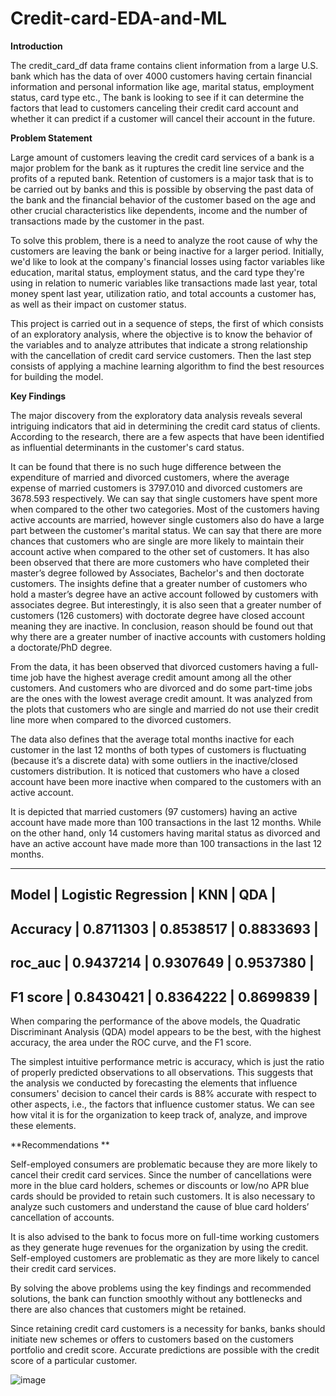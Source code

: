 # Credit-card-EDA-and-ML

**Introduction**

The credit_card_df data frame contains client information from a large U.S. bank which has the data of over 4000 customers having certain financial information and personal information like age, marital status, employment status, card type etc., The bank is looking to see if it can determine the factors that lead to customers canceling their credit card account and whether it can predict if a customer will cancel their account in the future.

**Problem Statement**

Large amount of customers leaving the credit card services of a bank is a major problem for the bank as it ruptures the credit line service and the profits of a reputed bank. Retention of customers is a major task that is to be carried out by banks and this is possible by observing the past data of the bank and the financial behavior of the customer based on the age and other crucial characteristics like dependents, income and the number of transactions made by the customer in the past.

To solve this problem, there is a need to analyze the root cause of why the customers are leaving the bank or being inactive for a larger period. Initially, we'd like to look at the company's financial losses using factor variables like education, marital status, employment status, and the card type they're using in relation to numeric variables like transactions made last year, total money spent last year, utilization ratio, and total accounts a customer has, as well as their impact on customer status.

This project is carried out in a sequence of steps, the first of which consists of an exploratory analysis, where the objective is to know the behavior of the variables and to analyze attributes that indicate a strong relationship with the cancellation of credit card service customers. Then the last step consists of applying a machine learning algorithm to find the best resources for building the model. 

**Key Findings**

The major discovery from the exploratory data analysis reveals several intriguing indicators that aid in determining the credit card status of clients. According to the research, there are a few aspects that have been identified as influential determinants in the customer's card status.

It can be found that there is no such huge difference between the expenditure of married and divorced customers, where the average expense of married customers is 3797.010 and divorced customers are 3678.593 respectively. We can say that single customers have spent more when compared to the other two categories.  Most of the customers having active accounts are married, however single customers also do have a large part between the customer's marital status. We can say that there are more chances that customers who are single are more likely to maintain their account active when compared to the other set of customers.
It has also been observed that there are more customers who have completed their master’s degree followed by Associates, Bachelor's and then doctorate customers. The insights define that a greater number of customers who hold a master’s degree have an active account followed by customers with associates degree. But interestingly, it is also seen that a greater number of customers (126 customers) with doctorate degree have closed account meaning they are inactive. In conclusion, reason should be found out that why there are a greater number of inactive accounts with customers holding a doctorate/PhD degree.

From the data, it has been observed that divorced customers having a full-time job have the highest average credit amount among all the other customers. And customers who are divorced and do some part-time jobs are the ones with the lowest average credit amount. It was analyzed from the plots that customers who are single and married do not use their credit line more when compared to the divorced customers.

The data also defines that the average total months inactive for each customer in the last 12 months of both types of customers is fluctuating (because it’s a discrete data) with some outliers in the inactive/closed customers distribution. It is noticed that customers who have a closed account have been more inactive when compared to the customers with an active account.

It is depicted that married customers (97 customers) having an active account have made more than 100 transactions in the last 12 months. While on the other hand, only 14 customers having marital status as divorced and have an active account have made more than 100 transactions in the last 12 months.

-------------------------------------------------------------------------------
Model    | Logistic Regression |       KNN      | QDA |
-------------------------------------------------------------------------------
Accuracy |     0.8711303    	 |   0.8538517    |   0.8833693  |
------------------------------------------------------------------------------
roc_auc  |     0.9437214       |   0.9307649 	|   0.9537380  |
-----------------------------------------------------------------------------
F1 score |     0.8430421      |   0.8364222 	|   0.8699839   |
-----------------------------------------------------------------------------


When comparing the performance of the above models, the Quadratic Discriminant Analysis (QDA) model appears to be the best, with the highest accuracy, the area under the ROC curve, and the F1 score.

The simplest intuitive performance metric is accuracy, which is just the ratio of properly predicted observations to all observations. This suggests that the analysis we conducted by forecasting the elements that influence consumers' decision to cancel their cards is 88% accurate with respect to other aspects, i.e., the factors that influence customer status. We can see how vital it is for the organization to keep track of, analyze, and improve these elements.

**Recommendations **

Self-employed consumers are problematic because they are more likely to cancel their credit card services. Since the number of cancellations were more in the blue card holders, schemes or discounts or low/no APR blue cards should be provided to retain such customers. It is also necessary to analyze such customers and understand the cause of blue card holders’ cancellation of accounts.

It is also advised to the bank to focus more on full-time working customers as they generate huge revenues for the organization by using the credit. Self-employed customers are problematic as they are more likely to cancel their credit card services.

By solving the above problems using the key findings and recommended solutions, the bank can function smoothly without any bottlenecks and there are also chances that customers might be retained.

Since retaining credit card customers is a necessity for banks, banks should initiate new schemes or offers to customers based on the customers portfolio and credit score. Accurate predictions are possible with the credit score of a particular customer.

![image](https://user-images.githubusercontent.com/37064981/158218752-482a2bd0-2bee-4cd3-8843-fab1693c7211.png)
